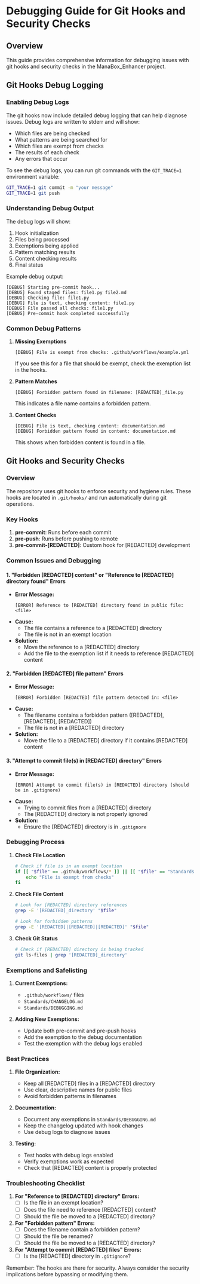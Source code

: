 # Debugging Guide for Git Hooks and Security Checks

## Overview
This guide provides comprehensive information for debugging issues with git hooks and security checks in the ManaBox_Enhancer project.

## Git Hooks Debug Logging

### Enabling Debug Logs
The git hooks now include detailed debug logging that can help diagnose issues. Debug logs are written to stderr and will show:
- Which files are being checked
- What patterns are being searched for
- Which files are exempt from checks
- The results of each check
- Any errors that occur

To see the debug logs, you can run git commands with the `GIT_TRACE=1` environment variable:
```bash
GIT_TRACE=1 git commit -m "your message"
GIT_TRACE=1 git push
```

### Understanding Debug Output
The debug logs will show:
1. Hook initialization
2. Files being processed
3. Exemptions being applied
4. Pattern matching results
5. Content checking results
6. Final status

Example debug output:
```
[DEBUG] Starting pre-commit hook...
[DEBUG] Found staged files: file1.py file2.md
[DEBUG] Checking file: file1.py
[DEBUG] File is text, checking content: file1.py
[DEBUG] File passed all checks: file1.py
[DEBUG] Pre-commit hook completed successfully
```

### Common Debug Patterns
1. **Missing Exemptions**
   ```
   [DEBUG] File is exempt from checks: .github/workflows/example.yml
   ```
   If you see this for a file that should be exempt, check the exemption list in the hooks.

2. **Pattern Matches**
   ```
   [DEBUG] Forbidden pattern found in filename: [REDACTED]_file.py
   ```
   This indicates a file name contains a forbidden pattern.

3. **Content Checks**
   ```
   [DEBUG] File is text, checking content: documentation.md
   [DEBUG] Forbidden pattern found in content: documentation.md
   ```
   This shows when forbidden content is found in a file.

## Git Hooks and Security Checks

### Overview
The repository uses git hooks to enforce security and hygiene rules. These hooks are located in `.git/hooks/` and run automatically during git operations.

### Key Hooks
1. **pre-commit**: Runs before each commit
2. **pre-push**: Runs before pushing to remote
3. **pre-commit-[REDACTED]**: Custom hook for [REDACTED] development

### Common Issues and Debugging

#### 1. "Forbidden [REDACTED] content" or "Reference to [REDACTED] directory found" Errors
- **Error Message:**
  ```
  [ERROR] Reference to [REDACTED] directory found in public file: <file>
  ```
- **Cause:**
  - The file contains a reference to a [REDACTED] directory
  - The file is not in an exempt location
- **Solution:**
  - Move the reference to a [REDACTED] directory
  - Add the file to the exemption list if it needs to reference [REDACTED] content

#### 2. "Forbidden [REDACTED] file pattern" Errors
- **Error Message:**
  ```
  [ERROR] Forbidden [REDACTED] file pattern detected in: <file>
  ```
- **Cause:**
  - The filename contains a forbidden pattern ([REDACTED], [REDACTED], [REDACTED])
  - The file is not in a [REDACTED] directory
- **Solution:**
  - Move the file to a [REDACTED] directory if it contains [REDACTED] content

#### 3. "Attempt to commit file(s) in [REDACTED] directory" Errors
- **Error Message:**
  ```
  [ERROR] Attempt to commit file(s) in [REDACTED] directory (should be in .gitignore)
  ```
- **Cause:**
  - Trying to commit files from a [REDACTED] directory
  - The [REDACTED] directory is not properly ignored
- **Solution:**
  - Ensure the [REDACTED] directory is in `.gitignore`

### Debugging Process

1. **Check File Location**
   ```bash
   # Check if file is in an exempt location
   if [[ "$file" == .github/workflows/* ]] || [[ "$file" == "Standards/CHANGELOG.md" ]] || [[ "$file" == "Standards/DEBUGGING.md" ]]; then
       echo "File is exempt from checks"
   fi
   ```

2. **Check File Content**
   ```bash
   # Look for [REDACTED] directory references
   grep -E '[REDACTED]_directory' "$file"
   
   # Look for forbidden patterns
   grep -E '[REDACTED]|[REDACTED]|[REDACTED]' "$file"
   ```

3. **Check Git Status**
   ```bash
   # Check if [REDACTED] directory is being tracked
   git ls-files | grep '[REDACTED]_directory'
   ```

### Exemptions and Safelisting

1. **Current Exemptions:**
   - `.github/workflows/` files
   - `Standards/CHANGELOG.md`
   - `Standards/DEBUGGING.md`

2. **Adding New Exemptions:**
   - Update both pre-commit and pre-push hooks
   - Add the exemption to the debug documentation
   - Test the exemption with the debug logs enabled

### Best Practices

1. **File Organization:**
   - Keep all [REDACTED] files in a [REDACTED] directory
   - Use clear, descriptive names for public files
   - Avoid forbidden patterns in filenames

2. **Documentation:**
   - Document any exemptions in `Standards/DEBUGGING.md`
   - Keep the changelog updated with hook changes
   - Use debug logs to diagnose issues

3. **Testing:**
   - Test hooks with debug logs enabled
   - Verify exemptions work as expected
   - Check that [REDACTED] content is properly protected

### Troubleshooting Checklist

1. **For "Reference to [REDACTED] directory" Errors:**
   - [ ] Is the file in an exempt location?
   - [ ] Does the file need to reference [REDACTED] content?
   - [ ] Should the file be moved to a [REDACTED] directory?

2. **For "Forbidden pattern" Errors:**
   - [ ] Does the filename contain a forbidden pattern?
   - [ ] Should the file be renamed?
   - [ ] Should the file be moved to a [REDACTED] directory?

3. **For "Attempt to commit [REDACTED] files" Errors:**
   - [ ] Is the [REDACTED] directory in `.gitignore`?

Remember: The hooks are there for security. Always consider the security implications before bypassing or modifying them. 